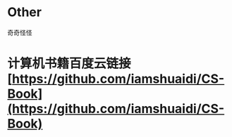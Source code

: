 # Other
奇奇怪怪
# 计算机书籍百度云链接 [https://github.com/iamshuaidi/CS-Book](https://github.com/iamshuaidi/CS-Book)
